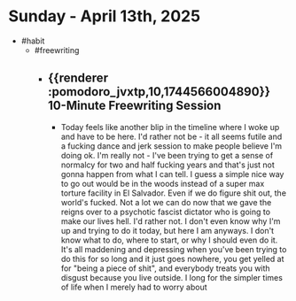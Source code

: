# Sunday - April 13th, 2025
- #habit
	- #freewriting
		- ## {{renderer :pomodoro_jvxtp,10,1744566004890}} 10-Minute Freewriting Session
			- Today feels like another blip in the timeline where I woke up and have to be here. I'd rather not be - it all seems futile and a fucking dance and jerk session to make people believe I'm doing ok. I'm really not - I've been trying to get a sense of normalcy for two and half fucking years and that's just not gonna happen from what I can tell. I guess a simple nice way to go out would be in the woods instead of a super max torture facility in El Salvador. Even if we do figure shit out, the world's fucked. Not a lot we can do now that we gave the reigns over to a psychotic fascist dictator who is going to make our lives hell. I'd rather not. I don't even know why I'm up and trying to do it today, but here I am anyways. I don't know what to do, where to start, or why I should even do it. It's all maddening and depressing when you've been trying to do this for so long and it just goes nowhere, you get yelled at for "being a piece of shit", and everybody treats you with disgust because you live outside. I long for the simpler times of life when I merely had to worry about